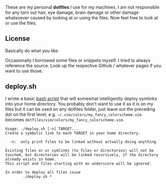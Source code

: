 These are my personal **dotfiles** I use for my machines. I am not responsible
for any torn out hair, eye damage, brain damage or other damage whatsoever
caused by looking at or using the files. Now feel free to look at or use the
files.

## License
Basically do what you like.

Occasionally I borrowed some files or snippets myself. I tried to always
reference the source. Look up the respective Github / whatever pages if you want
to use those.

## deploy.sh
I wrote a basic [bash script](./blob/master/deploy.sh) that will somewhat
intelligently deploy symlinks into your home directory. You probably don't want
to use it as it is on my files but it can be used on any dotfiles folder, just
leave out the preceding dot on the first level; e.g.
`~/.vim/colors/my_fancy_colorscheme.vim` becomes
`dotfiles/vim/colors/my_fancy_colorscheme.vim`.

```
Usage: ./deploy.sh [-n] TARGET...
Create a symbolic link to each TARGET in your home directory.

  -n:  only print files to be linked without actually doing anything

Existing files or or symlinks (to files or directories) will not be
touched, but directories will be linked recursively, if the directory
already exists in home.
This script and files starting with an underscore will be ignored.

In order to deploy all files issue
        ./deploy.sh *
```
